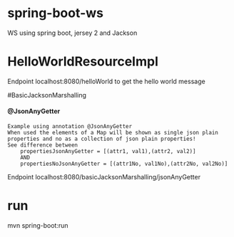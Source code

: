 # spring-boot-ws
WS using spring boot, jersey 2 and Jackson

# HelloWorldResourceImpl 

Endpoint localhost:8080/helloWorld to get the hello world message 

#BasicJacksonMarshalling

#### @JsonAnyGetter

    Example using annotation @JsonAnyGetter
    When used the elements of a Map will be shown as single json plain properties and no as a collection of json plain properties!
    See difference between 
        propertiesJsonAnyGetter = [(attr1, val1),(attr2, val2)] 
        AND 
        propertiesNoJsonAnyGetter = [(attr1No, val1No),(attr2No, val2No)] 

Endpoint localhost:8080/basicJacksonMarshalling/jsonAnyGetter

# run
mvn spring-boot:run
